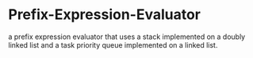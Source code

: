 # Prefix-Expression-Evaluator
a prefix expression evaluator that uses a stack implemented on a doubly linked list and a task priority queue implemented on a linked list.
